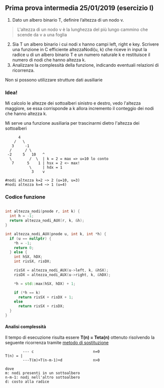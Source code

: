 ## Prima prova intermedia 25/01/2019 (esercizio I)

1. Dato un albero binario T, definire l’altezza di un nodo v.

> L'altezza di un nodo v è la lunghezza del più lungo cammino che scende da v a una foglia

2. Sia T un albero binario i cui nodi x hanno campi left, right e key. Scrivere una funzione in C efficiente altezzaNodi(u, k) che riceve in input la radice u di un albero binario T e un numero naturale k e restituisce il numero di nodi che hanno altezza k.
3. Analizzare la complessità della funzione, indicando eventuali relazioni di ricorrenza.

Non si possono utilizzare strutture dati ausiliarie

### Idea!

Mi calcolo le altezze dei sottoalberi sinistro e destro, vedo l'altezza maggiore, se essa corrisponde a k allora incremento il conteggio dei nodi che hanno altezza k.

Mi serve una funzione ausiliaria per trascinarmi dietro l'altezza dei sottoalberi

```
      4
    /   \
   3     -1
  /      / \
 -2     5   10   ^
  \        /  \  | k = 2 = max => u=10 lo conto
   7      5    1 | hsx = 2 <~ max!
           \     | hdx = 1
            3    v

#nodi altezza k=2 ~> 2 (u=10, u=3)
#nodi altezza k=4 ~> 1 (u=4)
```

### Codice funzione

```c++

int altezza_nodi(pnode r, int k) {
  int h = -1;
  return altezza_nodi_AUX(r, k, &h);
}

int altezza_nodi_AUX(pnode u, int k, int *h) {
  if (u == nullptr) {
    *h = -1;
    return 0;
  } else {
    int hSX, hDX;
    int risSX, risDX;

    risSX = altezza_nodi_AUX(u->left, k, &hSX);
    risDX = altezza_nodi_AUX(u->right, k, &hDX);

    *h = std::max(hSX, hDX) + 1;

    if (*h == k)
      return risSX + risDX + 1;
    else
      return risSX + risDX;
  }
}
```

#### Analisi complessità

Il tempo di esecuzione risulta essere **T(n) = Teta(n)** ottenuto risolvendo la seguente ricorrenza tramite [metodo di sostituzione](../../dimostrazioni.md)

```
        --- c                           n=0
T(n) = |
        ---T(m)+T(n-m-1)+d              n>0

dove
m: nodi presenti in un sottoalbero
n-m-1: nodi nell'altro sottoalbero
d: costo alla radice
```
